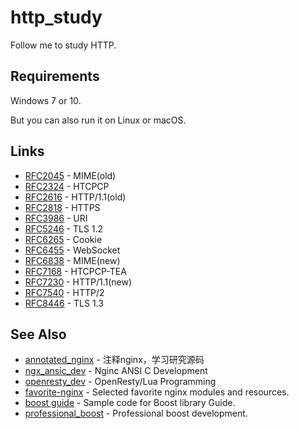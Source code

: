 # http_study
Follow me to study HTTP.

## Requirements
Windows 7 or 10.

But you can also run it on Linux or macOS.

## Links
* [RFC2045](https://tools.ietf.org/html/rfc2045) - MIME(old)
* [RFC2324](https://tools.ietf.org/html/rfc2324) - HTCPCP
* [RFC2616](https://tools.ietf.org/html/rfc2616) - HTTP/1.1(old)
* [RFC2818](https://tools.ietf.org/html/rfc2818) - HTTPS
* [RFC3986](https://tools.ietf.org/html/rfc3986) - URI
* [RFC5246](https://tools.ietf.org/html/rfc5246) - TLS 1.2
* [RFC6265](https://tools.ietf.org/html/rfc6265) - Cookie
* [RFC6455](https://tools.ietf.org/html/rfc6455) - WebSocket
* [RFC6838](https://tools.ietf.org/html/rfc6838) - MIME(new)
* [RFC7168](https://tools.ietf.org/html/rfc7168) - HTCPCP-TEA
* [RFC7230](https://tools.ietf.org/html/rfc7230) - HTTP/1.1(new)
* [RFC7540](https://tools.ietf.org/html/rfc7540) - HTTP/2
* [RFC8446](https://tools.ietf.org/html/rfc8446) - TLS 1.3

## See Also
* [annotated_nginx](https://github.com/chronolaw/annotated_nginx) - 注释nginx，学习研究源码
* [ngx_ansic_dev](https://github.com/chronolaw/ngx_ansic_dev) - Nginc ANSI C Development
* [openresty_dev](https://github.com/chronolaw/openresty_dev) - OpenResty/Lua Programming
* [favorite-nginx](https://github.com/chronolaw/favorite-nginx) - Selected favorite nginx modules and resources.
* [boost guide](https://github.com/chronolaw/boost_guide.git) - Sample code for Boost library Guide.
* [professional_boost](https://github.com/chronolaw/professional_boost.git) - Professional boost development.
